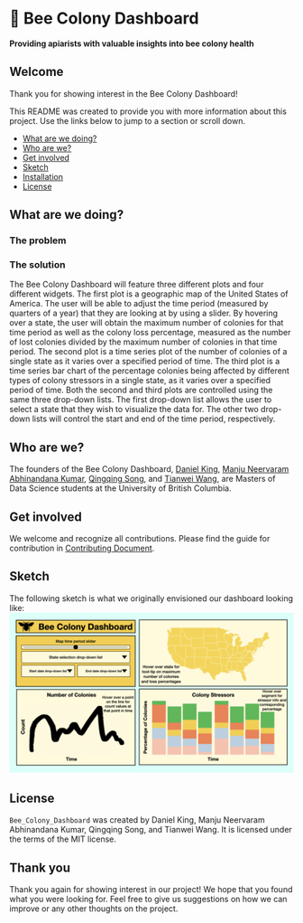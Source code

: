# 🐝 Bee Colony Dashboard

**Providing apiarists with valuable insights into bee colony health**

## Welcome

Thank you for showing interest in the Bee Colony Dashboard!

This README was created to provide you with more information about this project. Use the links below to jump to a section or scroll down.

* [What are we doing?](#overview)
* [Who are we?](#who-are-we)
* [Get involved](#get-involved)
* [Sketch](#sketch)
* [Installation](#installation)
* [License](##license)

## What are we doing?

### The problem

### The solution

The Bee Colony Dashboard will feature three different plots and four different widgets. The first plot is a geographic map of the United States of America. The user will be able to adjust the time period (measured by quarters of a year) that they are looking at by using a slider. By hovering over a state, the user will obtain the maximum number of colonies for that time period as well as the colony loss percentage, measured as the number of lost colonies divided by the maximum number of colonies in that time period. The second plot is a time series plot of the number of colonies of a single state as it varies over a specified period of time. The third plot is a time series bar chart of the percentage colonies being affected by different types of colony stressors in a single state, as it varies over a specified period of time. Both the second and third plots are controlled using the same three drop-down lists. The first drop-down list allows the user to select a state that they wish to visualize the data for. The other two drop-down lists will control the start and end of the time period, respectively.

## Who are we?

The founders of the Bee Colony Dashboard, [Daniel King](https://github.com/danfke), [Manju Neervaram Abhinandana Kumar](https://github.com/manju-abhinandana), [Qingqing Song](https://github.com/scarlqq), and [Tianwei Wang](https://github.com/Davidwang11), are Masters of Data Science students at the University of British Columbia.

## Get involved

We welcome and recognize all contributions. Please find the guide for contribution in [Contributing Document](https://github.com/UBC-MDS/Bee_Colony_Dashboard/blob/main/CONTRIBUTING.md).

## Sketch

The following sketch is what we originally envisioned our dashboard looking like:
![dashboard-sketch](dashboard-sketch.jpeg)

## License

`Bee_Colony_Dashboard` was created by Daniel King, Manju Neervaram Abhinandana Kumar, Qingqing Song, and Tianwei Wang. It is licensed under the terms of the MIT license.

## Thank you

Thank you again for showing interest in our project! We hope that you found what you were looking for. Feel free to give us suggestions on how we can improve or any other thoughts on the project.
